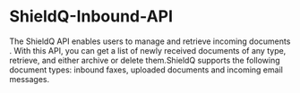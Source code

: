 # ShieldQ-Inbound-API

The ShieldQ API enables users to manage and retrieve incoming documents . With this API, you can get a list of newly received documents of any type, retrieve, and either archive or delete them.ShieldQ supports the following document types: inbound faxes, uploaded documents and incoming email messages.
